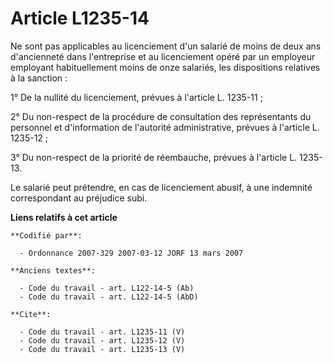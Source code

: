 # Article L1235-14

Ne sont pas applicables au licenciement d'un salarié de moins de deux ans d'ancienneté dans l'entreprise et au licenciement
opéré par un employeur employant habituellement moins de onze salariés, les dispositions relatives à la sanction : 

1° De la nullité du licenciement, prévues à l'article L. 1235-11 ; 

2° Du non-respect de la procédure de consultation des représentants du personnel et d'information de l'autorité
administrative, prévues à l'article L. 1235-12 ; 

3° Du non-respect de la priorité de réembauche, prévues à l'article L. 1235-13. 

Le salarié peut prétendre, en cas de licenciement abusif, à une indemnité correspondant au préjudice subi.

**Liens relatifs à cet article**

	**Codifié par**:

	  - Ordonnance 2007-329 2007-03-12 JORF 13 mars 2007

	**Anciens textes**:

	  - Code du travail - art. L122-14-5 (Ab)
	  - Code du travail - art. L122-14-5 (AbD)

	**Cite**:

	  - Code du travail - art. L1235-11 (V)
	  - Code du travail - art. L1235-12 (V)
	  - Code du travail - art. L1235-13 (V)
